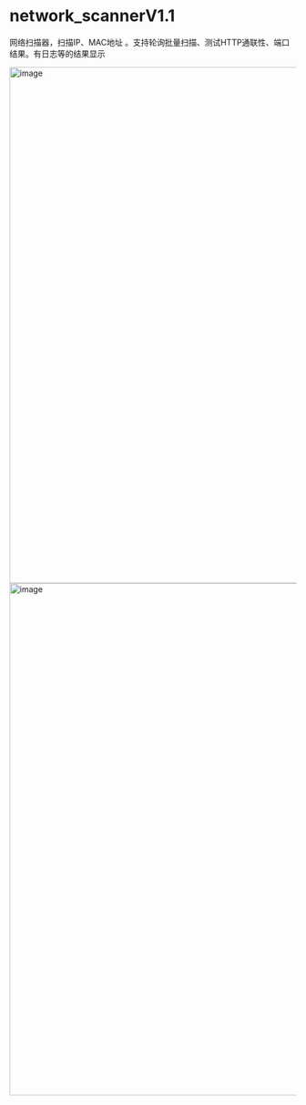 # network_scannerV1.1
网络扫描器，扫描IP、MAC地址 。支持轮询批量扫描、测试HTTP通联性、端口结果。有日志等的结果显示

<img width="1110" height="905" alt="image" src="https://github.com/user-attachments/assets/5a55c093-d091-4a60-8137-980067020298" />

<img width="1113" height="898" alt="image" src="https://github.com/user-attachments/assets/c0d5dd61-2528-49fc-b273-c7d269dabaec" />

